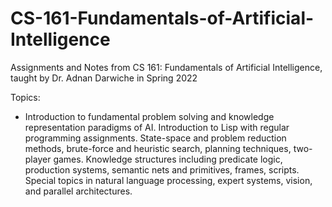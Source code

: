 # CS-161-Fundamentals-of-Artificial-Intelligence
Assignments and Notes from CS 161: Fundamentals of Artificial Intelligence, taught by Dr. Adnan Darwiche in Spring 2022

Topics:
- Introduction to fundamental problem solving and knowledge representation paradigms of AI.
Introduction to Lisp with regular programming assignments. State-space and problem reduction methods, brute-force and heuristic search, planning techniques, two-player games. Knowledge structures including predicate logic, production systems, semantic nets and primitives, frames, scripts. Special topics in natural language processing, expert systems, vision, and parallel architectures.
